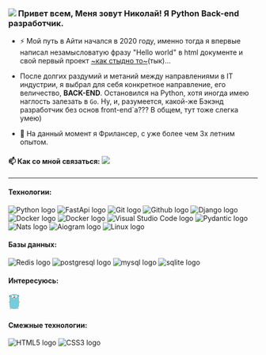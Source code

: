 ### <img src="https://media.giphy.com/media/hvRJCLFzcasrR4ia7z/giphy.gif" width="25px"></a> Привет всем, Меня зовут Николай! Я Python Back-end разработчик. 


- ⚡ Мой путь в Айти начался в 2020 году, именно тогда я впервые написал незамысловатую фразу "Hello world" в html документе и свой первый проект <a href=https://github.com/Njrctr/myproject>~как стыдно то~</a>(тык)... 

- После долгих раздумий и метаний между направлениями в IT индустрии, я выбрал для себя конкретное направление, его величество, **BACK-END**. Остановился на Python, хотя иногда имею наглость залезать в `Go`. Ну, и, разумеется, какой-же Бэкэнд разработчик без основ front-end`a??? В общем, тут тоже слегка умею)

- 🔭 На данный момент я Фрилансер, с уже более чем 3х летним опытом.
 #### 📫 Как со мной связаться: <a href="https://t.me/xrnze"><img src="https://img.shields.io/badge/telegram-%231DA1F2.svg?&style=for-the-badge&logo=telegram&logoColor=white" height=25></a> 

<!--
**Njrctr/Njrctr** is a ✨ _special_ ✨ repository because its `README.md` (this file) appears on your GitHub profile.

Here are some ideas to get you started:

I’m currently working on ...

- 👯 I’m looking to collaborate on ...
- 🤔 I’m looking for help with ...
- 💬 Ask me about ...

- 😄 Pronouns: ...
- ⚡ Fun fact: ...
-->

---
#### Технологии:
<p>
<img class="m-2" src="https://img.shields.io/badge/Python-282C34.svg?logo=data%3Aimage%2Fpng%3Bbase64%2CiVBORw0KGgoAAAANSUhEUgAAACAAAAAgCAYAAABzenr0AAADGUlEQVR4AbXWA9ArSRRH8ZP5Zm3btm3bNgpr27Zt27adrG3b9m76vFtV85x0zdOt%2BsXpf98eNqhZC%2B5%2F%2B0zg%2BujC4szouGEESKB%2FhS%2FBV9GHw3XA99SoxgJ7XJ3%2FwYijlsip4LZojwhWSP28tt%2FXv6J7A%2BdBvgpM5LEzuAP6LXg4%2BiT5cNDRMZ2D7XUCOQW2ycLFUcDdgEPQ1SD9nQkPCbCBbh%2FIKVDIa4iokwcwTYSW5MNBCeMM8QRUq9fHYPsZ8Gm0rBFO9YKcEiRfCQRIPeiCgZrhqEC%2BSpVcNWB38HAE6CeQit6HadyO4QGgtfOtDf5vQ4duy9Z2NwKw0BXbjgxsiS6pjggJFFICst2O1j080drx1qlJPEMDUDG9ix4D3ANQkv5noat2nBS4D51ZhNCxYysAEiQXjhJKYPzqdWCCsDC6NXB5EeEFcFWf8P4HyB9q%2BfCcnnAGpgkLcFl08WESju0AdoCjo1uVyLr1w1Owbjjoh2EUBBxo5yWsUogLDaNwwYvQ%2BTuNWZmrRKccBuF%2Fgvs1t7vtEeS5TuGVkUt0lBrhPwJ3ox%2BD7T7hAx8xCf0EuLe1w61%2FIZeCswewsxKSaKNrONwFbNbc6ebhgdXQaUOZWdY5wkrIsuA4KDkl%2BkcYrUvnnwMbNXe%2BZR3kDHTUAPTDLgjmgRToZ5ltfklz55unQy%2BowmsPjBlU9JcCfb77DseLYVO0hPoDU39yzxTgnZ3DA%2BlPdPIh7Trzm%2BsK9Hbwg%2F7D%2B1MMvSXvzxvANUVz%2FdP%2FwbQV%2Bgd0GJShuuRUPgDWBv4pAZobnPXEgtdutwh6UJgTLFTAv8gPbLgx%2FB%2Bo5I6S%2F0ILuBz4HaBha0GyNdY4N6NrdemqHVbFLhPFCOEFMlVSlmQrv%2BQ94Z5M968Cc5CpAgWH2l7%2BK3pf%2BCMQGkPltrz%2BXs5q0FgR3TiQV38C31N%2FZX6g%2F2eHfAJ4DvpPjfCQbia1T0CvCgD3k68aRwHAKKOugJ4fJq%2B5P7SBy9Htgb%2FzE2guQK0aeZQRgdXQ5TDNiU4WRgtF%2BDt8D7yDtsJNwFvUqF4LPlBFlXX1jgAAAABJRU5ErkJggg%3D%3D" alt="Python logo" title="Python" height="25" >
<img src="https://img.shields.io/badge/FastApi-282C34?logo=fastapi&logoColor=#45d0c0" alt="FastApi logo" title="FastApi" height="25" />
<img src="https://img.shields.io/badge/Git-282C34?logo=git&logoColor=F05032" alt="Git logo" title="Git" height="25" />
<img src="https://img.shields.io/badge/GitHub-282C34?logo=github&logoColor=white" alt="Github logo" title="Github" height="25" />
<img src="https://img.shields.io/badge/Django-282C34?logo=django&logoColor=009400" alt="Django logo" title="Django" height="25" />
<img src="https://img.shields.io/badge/Docker-282C34?logo=docker&logoColor=40cbf5" alt="Docker logo" title="Docker" height="25" />
<img src="https://img.shields.io/badge/Docker_Compose-282C34?logo=docker&logoColor=40cbf5" alt="Docker logo" title="Docker-compose" height="25" />
<img src="https://img.shields.io/badge/VS%20Code-282C34?logo=visual-studio-code&logoColor=007ACC" alt="Visual Studio Code logo" title="Visual Studio Code" height="25" />
<img src="https://img.shields.io/badge/Pydantic-282C34?logo=pydantic&logoColor=ce1e82" alt="Pydantic logo" title="Pydantic" height="25" />
<img src="https://img.shields.io/badge/Nats-282C34?logo=natsdotio&logoColor=4bbe4a" alt="Nats logo" title="Nats" height="25" />
<img src="https://img.shields.io/badge/Aiogram-282C34?logo=telegram" alt="Aiogram logo" title="Aiogram" height="25" />
<img src="https://img.shields.io/badge/Linux-282C34?logo=linux&logoColor=black" alt="Linux logo" title="Linux" height="25" />
</p>

#### Базы данных:
<p>
<img src="https://img.shields.io/badge/Redis-282C34?logo=redis&logoColor=ac0000" alt="Redis logo" title="Redis" height="25" />
<img src="https://img.shields.io/badge/Postgresql-282C34?logo=postgresql&logoColor=598bff" alt="postgresql logo" title="Postgresql" height="25" />
<img src="https://img.shields.io/badge/Mysql-282C34?logo=mysql&logoColor=00aaff" alt="mysql logo" title="Mysql" height="25" />
<img src="https://img.shields.io/badge/Sqlite-282C34?logo=sqlite&logoColor=00aaff" alt="sqlite logo" title="Sqlite" height="25" />
</p>

#### Интересуюсь:
<a href="https://golang.org/" title="Golang"><img src="icons/golang.png" /></a>

#### Смежные технологии:
<p>
<img src="https://img.shields.io/badge/HTML5-282C34?logo=html5&logoColor=E34F26" alt="HTML5 logo" title="HTML5" height="22" />
<img src="https://img.shields.io/badge/CSS3-282C34?logo=css3&logoColor=1572B6" alt="CSS3 logo" title="CSS3" height="22" />
</p>
